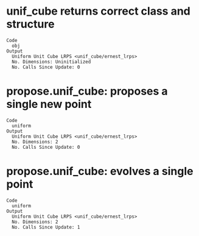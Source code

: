 # unif_cube returns correct class and structure

    Code
      obj
    Output
      Uniform Unit Cube LRPS <unif_cube/ernest_lrps>
      No. Dimensions: Uninitialized
      No. Calls Since Update: 0

# propose.unif_cube: proposes a single new point

    Code
      uniform
    Output
      Uniform Unit Cube LRPS <unif_cube/ernest_lrps>
      No. Dimensions: 2
      No. Calls Since Update: 0

# propose.unif_cube: evolves a single point

    Code
      uniform
    Output
      Uniform Unit Cube LRPS <unif_cube/ernest_lrps>
      No. Dimensions: 2
      No. Calls Since Update: 1

